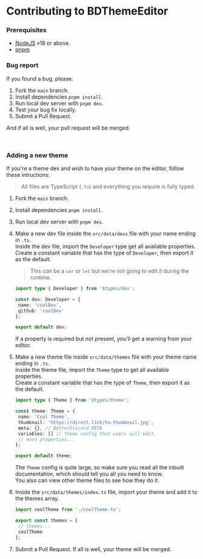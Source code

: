 # Contributing to BDThemeEditor

### Prerequisites

- [NodeJS](https://nodejs.org) v18 or above.
- [pnpm](https://pnpm.io)

### Bug report

If you found a bug, please:

1. Fork the `main` branch.
2. Install dependencies `pnpm install`.
3. Run local dev server with `pnpm dev`.
4. Test your bug fix locally.
5. Submit a Pull Request.

And if all is well, your pull request will be merged.

<br>

### Adding a new theme

If you're a theme dev and wish to have your theme on the editor, follow these intructions:

> All files are TypeScript (`.ts`) and everything you require is fully typed.

1. Fork the `main` branch.
2. Install dependencies `pnpm install`.
3. Run local dev server with `pnpm dev`.
4. Make a new dev file inside the `src/data/devs` file with your name ending in `.ts`.  
   Inside the dev file, import the `Developer` type get all available properties.  
   Create a constant variable that has the type of `Developer`, then export it as the default.

   > This _can_ be a `var` or `let` but we're not going to edit it during the runtime.

   ```ts
   import type { Developer } from '$types/dev';

   const dev: Developer = {
   	name: 'coolDev',
   	github: 'coolDev'
   };

   export default dev;
   ```

   If a property is required but not present, you'll get a warning from your editor.

5. Make a new theme file inside `src/data/themes` file with your theme name ending in `.ts`.  
   Inside the theme file, import the `Theme` type to get all available properties.  
   Create a constant variable that has the type of `Theme`, then export it as the default.

   ```ts
   import type { Theme } from '$types/theme';

   const theme: Theme = {
   	name: 'Cool Theme',
   	thumbnail: 'https://direct.link/to-thumbnail.jpg',
   	meta: {}, // BetterDiscord META
   	variables: [] // Theme config that users will edit.
   	// more properties...
   };

   export default theme;
   ```

   The `Theme` config is quite large, so make sure you read all the inbuilt documentation, which should tell you all you need to know.  
   You also can view other theme files to see how they do it.

6. Inside the `src/data/themes/index.ts` file, import your theme and add it to the themes array.

   ```ts
   import coolTheme from './coolTheme.ts';

   export const themes = [
   	// themes...
   	coolTheme
   ];
   ```

7. Submit a Pull Request. If all is well, your theme will be merged.

